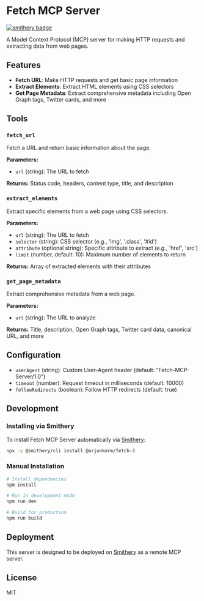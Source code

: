 # Fetch MCP Server

[![smithery badge](https://smithery.ai/badge/@arjunkmrm/fetch-3)](https://smithery.ai/protocol-server/@arjunkmrm/fetch-3)

A Model Context Protocol (MCP) server for making HTTP requests and extracting data from web pages.

## Features

- **Fetch URL**: Make HTTP requests and get basic page information
- **Extract Elements**: Extract HTML elements using CSS selectors
- **Get Page Metadata**: Extract comprehensive metadata including Open Graph tags, Twitter cards, and more

## Tools

### `fetch_url`
Fetch a URL and return basic information about the page.

**Parameters:**
- `url` (string): The URL to fetch

**Returns:** Status code, headers, content type, title, and description

### `extract_elements`
Extract specific elements from a web page using CSS selectors.

**Parameters:**
- `url` (string): The URL to fetch
- `selector` (string): CSS selector (e.g., 'img', '.class', '#id')
- `attribute` (optional string): Specific attribute to extract (e.g., 'href', 'src')
- `limit` (number, default: 10): Maximum number of elements to return

**Returns:** Array of extracted elements with their attributes

### `get_page_metadata`
Extract comprehensive metadata from a web page.

**Parameters:**
- `url` (string): The URL to analyze

**Returns:** Title, description, Open Graph tags, Twitter card data, canonical URL, and more

## Configuration

- `userAgent` (string): Custom User-Agent header (default: "Fetch-MCP-Server/1.0")
- `timeout` (number): Request timeout in milliseconds (default: 10000)
- `followRedirects` (boolean): Follow HTTP redirects (default: true)

## Development

### Installing via Smithery

To install Fetch MCP Server automatically via [Smithery](https://smithery.ai/protocol-server/@arjunkmrm/fetch-3):

```bash
npx -y @smithery/cli install @arjunkmrm/fetch-3
```

### Manual Installation
```bash
# Install dependencies
npm install

# Run in development mode
npm run dev

# Build for production
npm run build
```

## Deployment

This server is designed to be deployed on [Smithery](https://smithery.ai) as a remote MCP server.

## License

MIT


